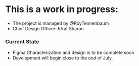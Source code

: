 # This is a work in progress:
- The project is managed by @RoyTennenbaum
- Chief Design Officer: Efrat Sharon

### Current State
- Figma Characterization and design is to be complete soon
- Development will begin close to the end of July.
